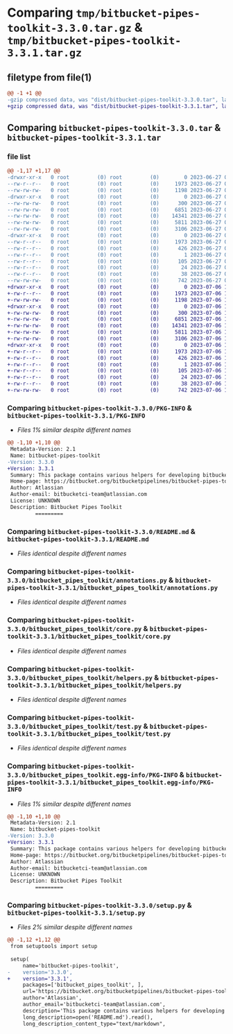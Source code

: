 # Comparing `tmp/bitbucket-pipes-toolkit-3.3.0.tar.gz` & `tmp/bitbucket-pipes-toolkit-3.3.1.tar.gz`

## filetype from file(1)

```diff
@@ -1 +1 @@
-gzip compressed data, was "dist/bitbucket-pipes-toolkit-3.3.0.tar", last modified: Tue Jun 27 08:33:46 2023, max compression
+gzip compressed data, was "dist/bitbucket-pipes-toolkit-3.3.1.tar", last modified: Thu Jul  6 10:48:34 2023, max compression
```

## Comparing `bitbucket-pipes-toolkit-3.3.0.tar` & `bitbucket-pipes-toolkit-3.3.1.tar`

### file list

```diff
@@ -1,17 +1,17 @@
-drwxr-xr-x   0 root         (0) root         (0)        0 2023-06-27 08:33:46.000000 bitbucket-pipes-toolkit-3.3.0/
--rw-r--r--   0 root         (0) root         (0)     1973 2023-06-27 08:33:46.000000 bitbucket-pipes-toolkit-3.3.0/PKG-INFO
--rw-rw-rw-   0 root         (0) root         (0)     1198 2023-06-27 08:33:27.000000 bitbucket-pipes-toolkit-3.3.0/README.md
-drwxr-xr-x   0 root         (0) root         (0)        0 2023-06-27 08:33:46.000000 bitbucket-pipes-toolkit-3.3.0/bitbucket_pipes_toolkit/
--rw-rw-rw-   0 root         (0) root         (0)      300 2023-06-27 08:33:27.000000 bitbucket-pipes-toolkit-3.3.0/bitbucket_pipes_toolkit/__init__.py
--rw-rw-rw-   0 root         (0) root         (0)     6851 2023-06-27 08:33:27.000000 bitbucket-pipes-toolkit-3.3.0/bitbucket_pipes_toolkit/annotations.py
--rw-rw-rw-   0 root         (0) root         (0)    14341 2023-06-27 08:33:27.000000 bitbucket-pipes-toolkit-3.3.0/bitbucket_pipes_toolkit/core.py
--rw-rw-rw-   0 root         (0) root         (0)     5811 2023-06-27 08:33:27.000000 bitbucket-pipes-toolkit-3.3.0/bitbucket_pipes_toolkit/helpers.py
--rw-rw-rw-   0 root         (0) root         (0)     3106 2023-06-27 08:33:27.000000 bitbucket-pipes-toolkit-3.3.0/bitbucket_pipes_toolkit/test.py
-drwxr-xr-x   0 root         (0) root         (0)        0 2023-06-27 08:33:46.000000 bitbucket-pipes-toolkit-3.3.0/bitbucket_pipes_toolkit.egg-info/
--rw-r--r--   0 root         (0) root         (0)     1973 2023-06-27 08:33:46.000000 bitbucket-pipes-toolkit-3.3.0/bitbucket_pipes_toolkit.egg-info/PKG-INFO
--rw-r--r--   0 root         (0) root         (0)      426 2023-06-27 08:33:46.000000 bitbucket-pipes-toolkit-3.3.0/bitbucket_pipes_toolkit.egg-info/SOURCES.txt
--rw-r--r--   0 root         (0) root         (0)        1 2023-06-27 08:33:46.000000 bitbucket-pipes-toolkit-3.3.0/bitbucket_pipes_toolkit.egg-info/dependency_links.txt
--rw-r--r--   0 root         (0) root         (0)      105 2023-06-27 08:33:46.000000 bitbucket-pipes-toolkit-3.3.0/bitbucket_pipes_toolkit.egg-info/requires.txt
--rw-r--r--   0 root         (0) root         (0)       24 2023-06-27 08:33:46.000000 bitbucket-pipes-toolkit-3.3.0/bitbucket_pipes_toolkit.egg-info/top_level.txt
--rw-r--r--   0 root         (0) root         (0)       38 2023-06-27 08:33:46.000000 bitbucket-pipes-toolkit-3.3.0/setup.cfg
--rw-rw-rw-   0 root         (0) root         (0)      742 2023-06-27 08:33:27.000000 bitbucket-pipes-toolkit-3.3.0/setup.py
+drwxr-xr-x   0 root         (0) root         (0)        0 2023-07-06 10:48:34.000000 bitbucket-pipes-toolkit-3.3.1/
+-rw-r--r--   0 root         (0) root         (0)     1973 2023-07-06 10:48:34.000000 bitbucket-pipes-toolkit-3.3.1/PKG-INFO
+-rw-rw-rw-   0 root         (0) root         (0)     1198 2023-07-06 10:48:20.000000 bitbucket-pipes-toolkit-3.3.1/README.md
+drwxr-xr-x   0 root         (0) root         (0)        0 2023-07-06 10:48:34.000000 bitbucket-pipes-toolkit-3.3.1/bitbucket_pipes_toolkit/
+-rw-rw-rw-   0 root         (0) root         (0)      300 2023-07-06 10:48:20.000000 bitbucket-pipes-toolkit-3.3.1/bitbucket_pipes_toolkit/__init__.py
+-rw-rw-rw-   0 root         (0) root         (0)     6851 2023-07-06 10:48:20.000000 bitbucket-pipes-toolkit-3.3.1/bitbucket_pipes_toolkit/annotations.py
+-rw-rw-rw-   0 root         (0) root         (0)    14341 2023-07-06 10:48:20.000000 bitbucket-pipes-toolkit-3.3.1/bitbucket_pipes_toolkit/core.py
+-rw-rw-rw-   0 root         (0) root         (0)     5811 2023-07-06 10:48:20.000000 bitbucket-pipes-toolkit-3.3.1/bitbucket_pipes_toolkit/helpers.py
+-rw-rw-rw-   0 root         (0) root         (0)     3106 2023-07-06 10:48:20.000000 bitbucket-pipes-toolkit-3.3.1/bitbucket_pipes_toolkit/test.py
+drwxr-xr-x   0 root         (0) root         (0)        0 2023-07-06 10:48:34.000000 bitbucket-pipes-toolkit-3.3.1/bitbucket_pipes_toolkit.egg-info/
+-rw-r--r--   0 root         (0) root         (0)     1973 2023-07-06 10:48:34.000000 bitbucket-pipes-toolkit-3.3.1/bitbucket_pipes_toolkit.egg-info/PKG-INFO
+-rw-r--r--   0 root         (0) root         (0)      426 2023-07-06 10:48:34.000000 bitbucket-pipes-toolkit-3.3.1/bitbucket_pipes_toolkit.egg-info/SOURCES.txt
+-rw-r--r--   0 root         (0) root         (0)        1 2023-07-06 10:48:34.000000 bitbucket-pipes-toolkit-3.3.1/bitbucket_pipes_toolkit.egg-info/dependency_links.txt
+-rw-r--r--   0 root         (0) root         (0)      105 2023-07-06 10:48:34.000000 bitbucket-pipes-toolkit-3.3.1/bitbucket_pipes_toolkit.egg-info/requires.txt
+-rw-r--r--   0 root         (0) root         (0)       24 2023-07-06 10:48:34.000000 bitbucket-pipes-toolkit-3.3.1/bitbucket_pipes_toolkit.egg-info/top_level.txt
+-rw-r--r--   0 root         (0) root         (0)       38 2023-07-06 10:48:34.000000 bitbucket-pipes-toolkit-3.3.1/setup.cfg
+-rw-rw-rw-   0 root         (0) root         (0)      742 2023-07-06 10:48:20.000000 bitbucket-pipes-toolkit-3.3.1/setup.py
```

### Comparing `bitbucket-pipes-toolkit-3.3.0/PKG-INFO` & `bitbucket-pipes-toolkit-3.3.1/PKG-INFO`

 * *Files 1% similar despite different names*

```diff
@@ -1,10 +1,10 @@
 Metadata-Version: 2.1
 Name: bitbucket-pipes-toolkit
-Version: 3.3.0
+Version: 3.3.1
 Summary: This package contains various helpers for developing bitbucket pipelines pipes
 Home-page: https://bitbucket.org/bitbucketpipelines/bitbucket-pipes-toolkit
 Author: Atlassian
 Author-email: bitbucketci-team@atlassian.com
 License: UNKNOWN
 Description: Bitbucket Pipes Toolkit
         =========
```

### Comparing `bitbucket-pipes-toolkit-3.3.0/README.md` & `bitbucket-pipes-toolkit-3.3.1/README.md`

 * *Files identical despite different names*

### Comparing `bitbucket-pipes-toolkit-3.3.0/bitbucket_pipes_toolkit/annotations.py` & `bitbucket-pipes-toolkit-3.3.1/bitbucket_pipes_toolkit/annotations.py`

 * *Files identical despite different names*

### Comparing `bitbucket-pipes-toolkit-3.3.0/bitbucket_pipes_toolkit/core.py` & `bitbucket-pipes-toolkit-3.3.1/bitbucket_pipes_toolkit/core.py`

 * *Files identical despite different names*

### Comparing `bitbucket-pipes-toolkit-3.3.0/bitbucket_pipes_toolkit/helpers.py` & `bitbucket-pipes-toolkit-3.3.1/bitbucket_pipes_toolkit/helpers.py`

 * *Files identical despite different names*

### Comparing `bitbucket-pipes-toolkit-3.3.0/bitbucket_pipes_toolkit/test.py` & `bitbucket-pipes-toolkit-3.3.1/bitbucket_pipes_toolkit/test.py`

 * *Files identical despite different names*

### Comparing `bitbucket-pipes-toolkit-3.3.0/bitbucket_pipes_toolkit.egg-info/PKG-INFO` & `bitbucket-pipes-toolkit-3.3.1/bitbucket_pipes_toolkit.egg-info/PKG-INFO`

 * *Files 1% similar despite different names*

```diff
@@ -1,10 +1,10 @@
 Metadata-Version: 2.1
 Name: bitbucket-pipes-toolkit
-Version: 3.3.0
+Version: 3.3.1
 Summary: This package contains various helpers for developing bitbucket pipelines pipes
 Home-page: https://bitbucket.org/bitbucketpipelines/bitbucket-pipes-toolkit
 Author: Atlassian
 Author-email: bitbucketci-team@atlassian.com
 License: UNKNOWN
 Description: Bitbucket Pipes Toolkit
         =========
```

### Comparing `bitbucket-pipes-toolkit-3.3.0/setup.py` & `bitbucket-pipes-toolkit-3.3.1/setup.py`

 * *Files 2% similar despite different names*

```diff
@@ -1,12 +1,12 @@
 from setuptools import setup
 
 setup(
     name='bitbucket-pipes-toolkit',
-    version='3.3.0',
+    version='3.3.1',
     packages=['bitbucket_pipes_toolkit', ],
     url='https://bitbucket.org/bitbucketpipelines/bitbucket-pipes-toolkit',
     author='Atlassian',
     author_email='bitbucketci-team@atlassian.com',
     description='This package contains various helpers for developing bitbucket pipelines pipes',
     long_description=open('README.md').read(),
     long_description_content_type="text/markdown",
```

